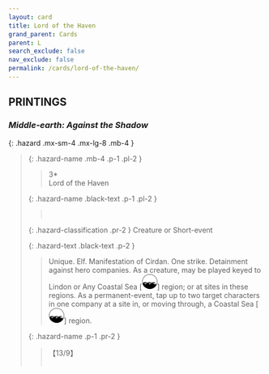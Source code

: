 ```yaml
---
layout: card
title: Lord of the Haven
grand_parent: Cards
parent: L
search_exclude: false
nav_exclude: false
permalink: /cards/lord-of-the-haven/
---
```


## PRINTINGS


### _Middle-earth: Against the Shadow_

{: .hazard .mx-sm-4 .mx-lg-8 .mb-4 }
> {: .hazard-name .mb-4 .p-1 .pl-2 }
> > <div class="hazard-mp">3*</div>
> > <div class="card-name">Lord of the Haven</div>
>
> {: .hazard-name .black-text .p-1 .pl-2 }
> > &nbsp;
>
> {: .hazard-classification .pr-2 }
> Creature or Short-event
>
> {: .hazard-text .black-text .p-2 }
> > Unique. Elf. Manifestation of Cirdan. One strike. Detainment against hero companies. As a creature, may be played keyed to Lindon or Any Coastal Sea \[![](/assets/images/coastalsea.svg)] region; or at sites in these regions. As a permanent-event, tap up to two target characters in one company at a site in, or moving through, a Coastal Sea \[![](/assets/images/coastalsea.svg)] region. 
>
> {: .hazard-name .p-1 .pr-2 }
> > <div class="card-shield">【13/9】</div>
> > <div class="card-corruption">&nbsp;</div>
